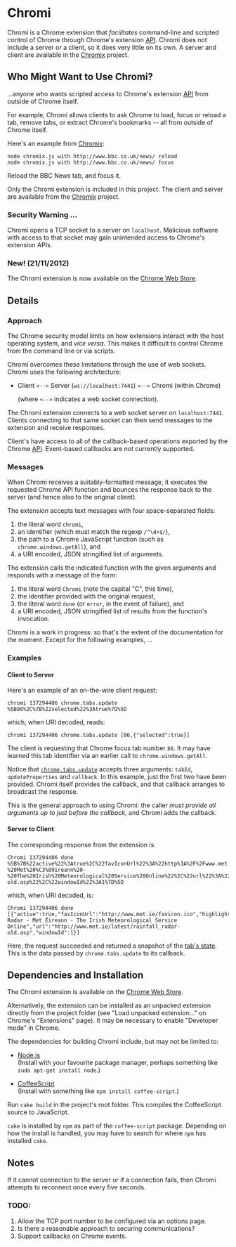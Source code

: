 Chromi
======

Chromi is a Chrome extension that *facilitates* command-line and scripted
control of Chrome through Chrome's extension
[API](http://developer.chrome.com/extensions/api_index.html).  Chromi does not
include a server or a client, so it does very little on its own.  A server and
client are available in the
[Chromix](https://github.com/smblott-github/chromix) project.

Who Might Want to Use Chromi?
-----------------------------

...anyone who wants scripted access to Chrome's extension
[API](http://developer.chrome.com/extensions/api_index.html) from outside of
Chrome itself.

For example, Chromi allows clients to ask Chrome to load, focus or reload a
tab, remove tabs, or extract Chrome's bookmarks -- all from outside of Chrome
itself.

Here's an example from [Chromix](https://github.com/smblott-github/chromix):
```
node chromix.js with http://www.bbc.co.uk/news/ reload
node chromix.js with http://www.bbc.co.uk/news/ focus
```
Reload the BBC News tab, and focus it.

Only the Chromi extension is included in this project.  The client and server are
available from the [Chromix](https://github.com/smblott-github/chromix) project.

### Security Warning ...

Chromi opens a TCP socket to a server on `localhost`.  Malicious software with
access to that socket may gain unintended access to Chrome's extension APIs.

### New! (21/11/2012)

The Chromi extension is now available on the [Chrome Web
Store](https://chrome.google.com/webstore/detail/chromi/eeaebnaemaijhbdpnmfbdboenoomadbo).

Details
-------

### Approach

The Chrome security model limits on how extensions interact with
the host operating system, and *vice versa*.  This makes it difficult to
control Chrome from the command line or via scripts.

Chromi overcomes these limitations through the use of web sockets.
Chromi uses the following architecture:

  - Client `<-->` Server (`ws://localhost:7441`) `<-->` Chromi (within Chrome)

    (where `<-->` indicates a web socket connection).

The Chromi extension connects to a web socket server on `localhost:7441`.  Clients
connecting to that same socket can then send messages to the extension and
receive responses.

Client's have access to all of the callback-based operations exported by the
Chrome [API](http://developer.chrome.com/extensions/api_index.html).
Event-based callbacks are *not* currently supported.

### Messages

When Chromi receives a suitably-formatted message, it
executes the requested Chrome API function and bounces the response back to the
server (and hence also to the original client).

The extension accepts text messages with four space-separated fields:

  1. the literal word `chromi`,
  2. an identifier (which must match the regexp `/^\d+$/`),
  3. the path to a Chrome JavaScript function  (such as `chrome.windows.getAll`), and
  4. a URI encoded, JSON stringified list of arguments.

The extension calls the indicated function with the given arguments and
responds with a message of the form:

  1. the literal word `Chromi` (note the capital "C", this time),
  2. the identifier provided with the original request,
  3. the literal word `done` (or `error`, in the event of failure), and
  4. a URI encoded, JSON stringified list of results from the function's invocation.

Chromi is a work in progress: so that's the extent of the documentation for the
moment. Except for the following examples, ...

### Examples

#### Client to Server

Here's an example of an on-the-wire client request:
```
chromi 137294406 chrome.tabs.update %5B86%2C%7B%22selected%22%3Atrue%7D%5D
```
which, when URI decoded, reads:
```
chromi 137294406 chrome.tabs.update [86,{"selected":true}]
```
The client is requesting that Chrome focus tab number `86`.  It may have
learned this tab identifier via an earlier call to
`chrome.windows.getAll`.

Notice that
[`chrome.tabs.update`](http://developer.chrome.com/extensions/tabs.html#method-update)
accepts three arguments: `tabId`, `updateProperties` and `callback`.  In this
example, just the first two have been provided.  Chromi itself provides the
callback, and that callback arranges to broadcast the response.

This is the general approach to using Chromi:  the caller *must provide all
arguments up to just before the callback*, and Chromi
adds the callback.

#### Server to Client

The corresponding response from the extension is:
```
Chromi 137294406 done %5B%7B%22active%22%3Atrue%2C%22favIconUrl%22%3A%22http%3A%2F%2Fwww.met.ie%2Ffavicon.ico%22%2C%22highlighted%22%3Atrue%2C%22id%22%3A86%2C%22incognito%22%3Afalse%2C%22index%22%3A2%2C%22pinned%22%3Afalse%2C%22selected%22%3Atrue%2C%22status%22%3A%22complete%22%2C%22title%22%3A%22Rainfall%20Radar%20-%20Met%20%C3%89ireann%20-%20The%20Irish%20Meteorological%20Service%20Online%22%2C%22url%22%3A%22http%3A%2F%2Fwww.met.ie%2Flatest%2Frainfall_radar-old.asp%22%2C%22windowId%22%3A1%7D%5D

```
which, when URI decoded, is:
```
Chromi 137294406 done [{"active":true,"favIconUrl":"http://www.met.ie/favicon.ico","highlighted":true,"id":86,"incognito":false,"index":2,"pinned":false,"selected":true,"status":"complete","title":"Rainfall Radar - Met Éireann - The Irish Meteorological Service Online","url":"http://www.met.ie/latest/rainfall_radar-old.asp","windowId":1}]
```
Here, the request succeeded and returned a snapshot of the [tab's
state](http://developer.chrome.com/extensions/tabs.html#type-Tab).
This is the data passed by `chrome.tabs.update` to its callback.

Dependencies and Installation
-----------------------------

The Chromi extension is available on the [Chrome Web
Store](https://chrome.google.com/webstore/detail/chromi/eeaebnaemaijhbdpnmfbdboenoomadbo).

Alternatively, the extension can be installed as an unpacked extension directly from
the project folder (see "Load unpacked extension..." on Chrome's "Extensions"
page).  It may be necessary to enable "Developer mode" in Chrome.

The dependencies for building Chromi include, but may not be limited to:

  - [Node.js](http://nodejs.org/)  
    (Install with your favourite package manager, perhaps something like `sudo apt-get install node`.)

  - [CoffeeScript](http://coffeescript.org/)  
    (Install with something like `npm install coffee-script`.)

Run `cake build` in the project's root folder.  This compiles the CoffeeScript
source to JavaScript.

`cake` is installed by `npm` as part of the `coffee-script` package.  Depending
on how the install is handled, you may have to search for where `npm` has
installed `cake`.

Notes
-----

If it cannot connection to the server or if a connection fails, then Chromi
attempts to reconnect once every five seconds.

### TODO:

  1. Allow the TCP port number to be configured via an options page.
  2. Is there a reasonable approach to securing communications?
  3. Support callbacks on Chrome events.
